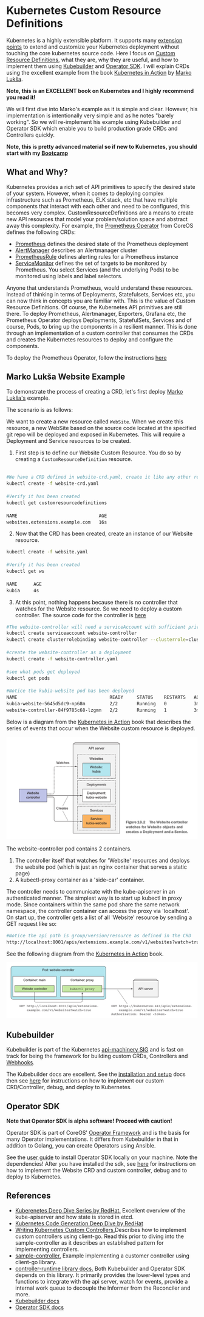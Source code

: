 # Kubernetes Custom Resource Definitions

Kubernetes is a highly extensible platform.  It supports many [extension points](https://kubernetes.io/docs/concepts/extend-kubernetes/extend-cluster/) to extend and customize your Kubernetes deployment without touching the core kubernetes source code.  Here I focus on [Custom Resource Definitions](https://kubernetes.io/docs/concepts/extend-kubernetes/api-extension/custom-resources/#customresourcedefinitions), what they are, why they are useful, and how to implement them using [Kubebuilder](https://book.kubebuilder.io/) and [Operator SDK](https://github.com/operator-framework/operator-sdk).  I will explain CRDs using the excellent example from the book [Kubernetes in Action](https://www.manning.com/books/kubernetes-in-action) by [Marko Lukša](https://github.com/luksa).

**Note, this is an EXCELLENT book on Kubernetes and I highly recommend you read it!**

We will first dive into Marko's example as it is simple and clear.  However, his implementation is intentionally very simple and as he notes "barely working".  So we will re-implement his example using Kubebuilder and Operator SDK which enable you to build production grade CRDs and Controllers quickly. 

**Note, this is pretty advanced material so if new to Kubernetes, you should start with my [Bootcamp](https://github.com/jungho/k8s-bootcamp)**

## What and Why?

Kubernetes provides a rich set of API primitives to specify the desired state of your system.  However, when it comes to deploying complex infrastructure such as Prometheus, ELK stack, etc that have multiple components that interact with each other and need to be configured, this becomes very complex.  CustomResourceDefinitions are a means to create new API resources that model your problem/solution space and abstract away this complexity.  For example, the [Prometheus Operator](https://coreos.com/operators/prometheus/docs/latest/user-guides/getting-started.html) from CoreOS defines the following CRDs:

* [Prometheus](./prometheus/prometheus.yaml) defines the desired state of the Prometheus deployment
* [AlertManager](./prometheus/alertmanagers.yaml) describes an Alertmanager cluster
* [PrometheusRule](./prometheus/prometheus-rule.yaml) defines alerting rules for a Prometheus instance
* [ServiceMonitor](./prometheus/servicemonitor.yaml) defines the set of targets to be monitored by Prometheus.  You select Services (and the underlying Pods) to be monitored using labels and label selectors.

Anyone that understands Prometheus, would understand these resources.  Instead of thinking in terms of Deployments, Statefulsets, Services etc, you can now think in concepts you are familiar with.  This is the value of Custom Resource Definitions.  Of course, the Kubernetes API primitives are still there. To deploy Prometheus, Alertmanager, Exporters, Grafana etc, the Prometheus Operator deploys Deployments, StatefulSets, Services and of course, Pods, to bring up the components in a resilient manner.  This is done through an implementation of a custom controller that consumes the CRDs and creates the Kubernetes resources to deploy and configure the components.  

To deploy the Prometheus Operator, follow the instructions [here](./prometheus/README.md)

## Marko Lukša Website Example ##

To demonstrate the process of creating a CRD, let's first deploy [Marko Lukša's](https://github.com/luksa) example.

The scenario is as follows:

We want to create a new resource called `WebSite`.  When we create this resource, a new WebSite based on the source code located at the specified git repo will be deployed and exposed in Kubernetes.  This will require a Deployment and Service resources to be created.

1. First step is to define our Website Custom Resource.  You do so by creating a `CustomResourceDefinition` resource. 

```sh

#We have a CRD defined in website-crd.yaml, create it like any other resource
kubectl create -f website-crd.yaml

#Verify it has been created
kubectl get customresourcedefinitions

NAME                              AGE
websites.extensions.example.com   16s

```

2. Now that the CRD has been created, create an instance of our Website resource.

```sh
kubectl create -f website.yaml

#Verify it has been created
kubectl get ws

NAME      AGE
kubia     4s

```
3. At this point, nothing happens because there is no controller that watches for the Website resource.  So we need to deploy a custom controller.  The source code for the controller is [here](https://github.com/luksa/k8s-website-controller)

```sh
#The website-controller will need a serviceAccount with sufficient privileges to access the kube-apiserver
kubectl create serviceaccount website-controller
kubectl create clusterrolebinding website-controller --clusterrole=cluster-admin --serviceaccount=default:website-controller

#create the website-controller as a deployment
kubectl create -f website-controller.yaml

#see what pods get deployed
kubectl get pods

#Notice the kubia-website pod has been deployed
NAME                                  READY     STATUS    RESTARTS   AGE
kubia-website-5645d5dc9-np68m         2/2       Running   0          3m
website-controller-84f9785c68-lzgmn   2/2       Running   1          3m

```

Below is a diagram from the [Kubernetes in Action](https://www.manning.com/books/kubernetes-in-action) book that describes the series of events that occur when the Website custom resource is deployed.

![Website Controller](./images/website-controller.png "Website Controller")

The website-controller pod contains 2 containers.

1. The controller itself that watches for 'Website' resources and deploys the website pod (which is just an nginx container that serves a static page)
2. A kubectl-proxy container as a 'side-car' container.  

The controller needs to communicate with the kube-apiserver in an authenticated manner.  The simplest way is to start up kubectl in proxy mode.  Since containers within the same pod share the same network namespace, the controller container can access the proxy via 'localhost'.  On start up, the controller gets a list of all 'Website' resource by sending a GET request like so:

```sh
#Notice the api path is group/version/resource as defined in the CRD
http://localhost:8001/apis/extensions.example.com/v1/websites?watch=true
```

See the following diagram from the [Kubernetes in Action](https://www.manning.com/books/kubernetes-in-action) book.

![Controller Pod](./images/controller-pod.png)

## Kubebuilder

Kubebuilder is part of the Kubernetes [api-machinery SIG](https://groups.google.com/forum/#!forum/kubernetes-sig-api-machinery) and is fast on track for being the framework for building custom CRDs, Controllers and [Webhooks](https://github.com/kubernetes-sigs/kubebuilder/blob/master/docs/book/beyond_basics/what_is_a_webhook.md).

The Kubebuilder docs are excellent.  See the [installation and setup](https://book.kubebuilder.io/getting_started/installation_and_setup.html) docs then see [here](./website-kubebuilder/README.md) for instructions on how to implement our custom CRD/Controller, debug, and deploy to Kubernetes.

## Operator SDK

**Note that Operator SDK is alpha software!  Proceed with caution!**

Operator SDK is part of CoreOS' [Operator Framework](https://github.com/operator-framework) and is the basis for many Operator implementations.  It differs from Kubebuilder in that in addition to Golang, you can create Operators using Ansible.

See the [user guide](https://github.com/operator-framework/operator-sdk/blob/master/doc/user-guide.md) to install Operator SDK locally on your machine.  Note the dependencies!  After you have installed the sdk, see [here](./website-operator-sdk/README.md) for instructions on how to implement the Website CRD and custom controller, debug and to deploy to Kubernetes.

## References ##

- [Kuberenetes Deep Dive Series by RedHat.](https://blog.openshift.com/kubernetes-deep-dive-api-server-part-1/) Excellent overview of the kube-apiserver and how state is stored in etcd.
- [Kubernetes Code Generation Deep Dive by RedHat](https://blog.openshift.com/kubernetes-deep-dive-code-generation-customresources/)
- [Writing Kubernetes Custom Controllers.](https://medium.com/@cloudark/kubernetes-custom-controllers-b6c7d0668fdf)Describes how to implement custom controllers using client-go.  Read this prior to diving into the sample-controller as it describes an established pattern for implementing controllers.
- [sample-controller.](https://github.com/kubernetes/sample-controller) Example implementing a customer controller using client-go library.
- [controller-runtime library docs.](https://godoc.org/github.com/kubernetes-sigs/controller-runtime/pkg) Both Kubebuilder and Operator SDK depends on this library.  It primarily provides the lower-level types and functions to integrate with the api server, watch for events, provide a internal work queue to decouple the Informer from the Reconciler and more.
- [Kubebuilder docs](https://book.kubebuilder.io/)
- [Operator SDK docs](https://github.com/operator-framework/operator-sdk)

